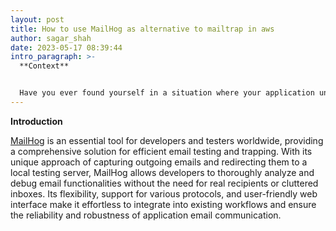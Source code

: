 ```yaml
---
layout: post
title: How to use MailHog as alternative to mailtrap in aws
author: sagar_shah
date: 2023-05-17 08:39:44
intro_paragraph: >-
  **Context**


  Have you ever found yourself in a situation where your application undergoes extensive testing, and your email testing and trapping activities unexpectedly exceed the generous free tier limit of 500 emails per month offered by Mailtrap? This predicament can pose a significant challenge for many of us. While some may consider halting the testing process (which is clearly not a viable option), or resorting to paid services, there exists a compelling alternative: MailHog comes to the rescue.
---
```

**Introduction**



[MailHog](https://github.com/mailhog/MailHog) is an essential tool for developers and testers worldwide, providing a comprehensive solution for efficient email testing and trapping. With its unique approach of capturing outgoing emails and redirecting them to a local testing server, MailHog allows developers to thoroughly analyze and debug email functionalities without the need for real recipients or cluttered inboxes. Its flexibility, support for various protocols, and user-friendly web interface make it effortless to integrate into existing workflows and ensure the reliability and robustness of application email communication.